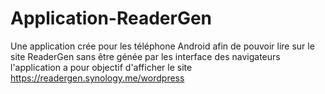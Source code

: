 # Application-ReaderGen
Une application crée pour les téléphone Android afin de pouvoir lire sur le site ReaderGen sans être génée par les interface des navigateurs
l'application a pour objectif d'afficher le site https://readergen.synology.me/wordpress

